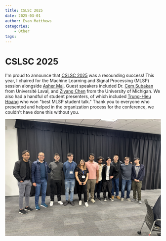 ```yaml
---
title: CSLSC 2025
date: 2025-03-01
author: Evan Matthews
categories:
    - Other
tags:
---
```


# CSLSC 2025

I'm proud to announce that [CSLSC 2025](https://studentconference.csl.illinois.edu/) was a resounding success! This year, I chaired for the Machine Learning and Signal Processing (MLSP) session alongside [Asher Mai](https://hanlinmai.web.illinois.edu/). Guest speakers included Dr. [Cem Subakan](https://ycemsubakan.github.io/) from Université Laval, and [Ziyang Chen](https://ificl.github.io/) from the University of Michigan.
We also had a handful of student presenters, of which included [Trung-Hieu Hoang](https://hthieu.web.illinois.edu/) who won "best MLSP student talk." Thank you to everyone who presented and helped in the organization process for the conference, we couldn't have done this without you.

<img src="cslsc2025.JPG" alt="Picture of the conference chairs" />